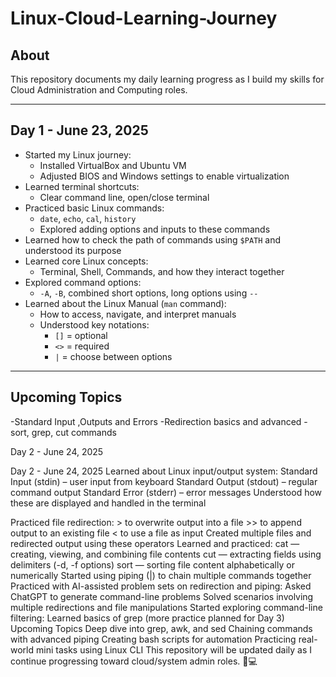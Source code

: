 # Linux-Cloud-Learning-Journey

## About

This repository documents my daily learning progress as I build my skills for Cloud Administration and Computing roles.

---

## Day 1 - June 23, 2025

- Started my Linux journey:  
  - Installed VirtualBox and Ubuntu VM  
  - Adjusted BIOS and Windows settings to enable virtualization  
- Learned terminal shortcuts:  
  - Clear command line, open/close terminal
- Practiced basic Linux commands:  
  - `date`, `echo`, `cal`, `history`  
  - Explored adding options and inputs to these commands
- Learned how to check the path of commands using `$PATH` and understood its purpose
- Learned core Linux concepts:  
  - Terminal, Shell, Commands, and how they interact together
- Explored command options:  
  - `-A`, `-B`, combined short options, long options using `--`
- Learned about the Linux Manual (`man` command):  
  - How to access, navigate, and interpret manuals
  - Understood key notations:  
    - `[]` = optional  
    - `<>` = required  
    - `|` = choose between options

---

## Upcoming Topics
 -Standard Input ,Outputs and Errors
 -Redirection basics and advanced
 -sort, grep, cut commands

Day 2 - June 24, 2025

  Day 2 - June 24, 2025
    Learned about Linux input/output system:
        Standard Input (stdin) – user input from keyboard
        Standard Output (stdout) – regular command output
        Standard Error (stderr) – error messages
        Understood how these are displayed and handled in the terminal

   Practiced file redirection:
        > to overwrite output into a file
        >> to append output to an existing file
        < to use a file as input
        Created multiple files and redirected output using these operators
    Learned and practiced:
        cat — creating, viewing, and combining file contents
        cut — extracting fields using delimiters (-d, -f options)
        sort — sorting file content alphabetically or numerically
        Started using piping (|) to chain multiple commands together
    Practiced with AI-assisted problem sets on redirection and piping:
        Asked ChatGPT to generate command-line problems
        Solved scenarios involving multiple redirections and file manipulations
    Started exploring command-line filtering:
        Learned basics of grep (more practice planned for Day 3)
Upcoming Topics
    Deep dive into grep, awk, and sed
    Chaining commands with advanced piping
    Creating bash scripts for automation
    Practicing real-world mini tasks using Linux CLI
This repository will be updated daily as I continue progressing toward cloud/system admin roles. 🌱💻
